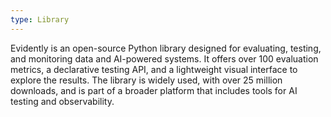 ```yaml
---
type: Library
---
```


Evidently is an open-source Python library designed for evaluating, testing, and monitoring data and AI-powered systems. It offers over 100 evaluation metrics, a declarative testing API, and a lightweight visual interface to explore the results. The library is widely used, with over 25 million downloads, and is part of a broader platform that includes tools for AI testing and observability.